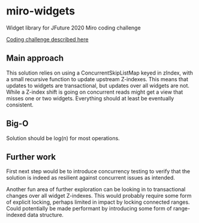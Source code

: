 # miro-widgets
Widget library for JFuture 2020 Miro coding challenge

[Coding challenge described here](https://www.notion.so/Miro-Coding-Challenge-bfcad276c07247879f34f0182407b318)

## Main approach
This solution relies on using a ConcurrentSkipListMap keyed in zIndex, with a small recursive 
function to update upstream Z-indexes.  This means that updates to widgets are transactional,
but updates over all widgets are not.  While a Z-index shift is going on concurrent reads might
get a view that misses one or two widgets.  Everything should at least be eventually consistent.

## Big-O
Solution should be log(n) for most operations.

## Further work
First next step would be to introduce concurrency testing to verify that the solution is indeed
as resilient against concurrent issues as intended.

Another fun area of further exploration can be looking in to transactional changes over all widget
Z-indexes.  This would probably require some form of explicit locking, perhaps limited in impact by
locking connected ranges.  Could potentially be made performant by introducing some form of range-indexed
data structure. 
 